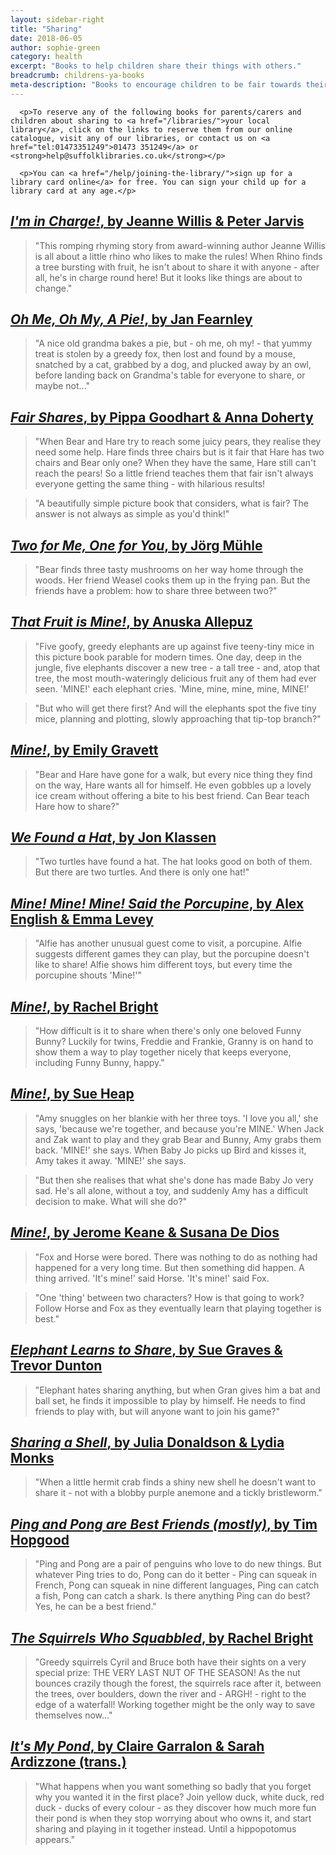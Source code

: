 ```yaml
---
layout: sidebar-right
title: "Sharing"
date: 2018-06-05
author: sophie-green
category: health
excerpt: "Books to help children share their things with others."
breadcrumb: childrens-ya-books
meta-description: "Books to encourage children to be fair towards their siblings and friends, including titles on sharing and taking turns."
---
```


<div class="{% include /c/generic-panel.html %}">

      <p>To reserve any of the following books for parents/carers and children about sharing to <a href="/libraries/">your local library</a>, click on the links to reserve them from our online catalogue, visit any of our libraries, or contact us on <a href="tel:01473351249">01473 351249</a> or <strong>help@suffolklibraries.co.uk</strong></p>

      <p>You can <a href="/help/joining-the-library/">sign up for a library card online</a> for free. You can sign your child up for a library card at any age.</p>

</div>

## [<cite>I'm in Charge!</cite>, by Jeanne Willis & Peter Jarvis](https://suffolk.spydus.co.uk/cgi-bin/spydus.exe/ENQ/OPAC/BIBENQ?BRN=2089607)

> "This romping rhyming story from award-winning author Jeanne Willis is all about a little rhino who likes to make the rules! When Rhino finds a tree bursting with fruit, he isn't about to share it with anyone - after all, he's in charge round here! But it looks like things are about to change."

## [<cite>Oh Me, Oh My, A Pie!</cite>, by Jan Fearnley](https://suffolk.spydus.co.uk/cgi-bin/spydus.exe/ENQ/OPAC/BIBENQ?BRN=2361701)

> "A nice old grandma bakes a pie, but - oh me, oh my! - that yummy treat is stolen by a greedy fox, then lost and found by a mouse, snatched by a cat, grabbed by a dog, and plucked away by an owl, before landing back on Grandma's table for everyone to share, or maybe not..."

## [<cite>Fair Shares</cite>, by Pippa Goodhart & Anna Doherty](https://suffolk.spydus.co.uk/cgi-bin/spydus.exe/ENQ/OPAC/BIBENQ?BRN=2613125)

> "When Bear and Hare try to reach some juicy pears, they realise they need some help. Hare finds three chairs but is it fair that Hare has two chairs and Bear only one? When they have the same, Hare still can't reach the pears! So a little friend teaches them that fair isn't always everyone getting the same thing - with hilarious results!

> "A beautifully simple picture book that considers, what is fair? The answer is not always as simple as you'd think!"

## [<cite>Two for Me, One for You</cite>, by Jörg Mühle](https://suffolk.spydus.co.uk/cgi-bin/spydus.exe/ENQ/OPAC/BIBENQ?BRN=2610279)

> "Bear finds three tasty mushrooms on her way home through the woods. Her friend Weasel cooks them up in the frying pan. But the friends have a problem: how to share three between two?"

## [<cite>That Fruit is Mine!</cite>, by Anuska Allepuz](https://suffolk.spydus.co.uk/cgi-bin/spydus.exe/ENQ/OPAC/BIBENQ?BRN=2352739)

> "Five goofy, greedy elephants are up against five teeny-tiny mice in this picture book parable for modern times. One day, deep in the jungle, five elephants discover a new tree - a tall tree - and, atop that tree, the most mouth-wateringly delicious fruit any of them had ever seen. 'MINE!' each elephant cries. 'Mine, mine, mine, mine, MINE!'

> "But who will get there first? And will the elephants spot the five tiny mice, planning and plotting, slowly approaching that tip-top branch?"

## [<cite>Mine!</cite>, by Emily Gravett](https://suffolk.spydus.co.uk/cgi-bin/spydus.exe/ENQ/OPAC/BIBENQ?BRN=1880786)

> "Bear and Hare have gone for a walk, but every nice thing they find on the way, Hare wants all for himself. He even gobbles up a lovely ice cream without offering a bite to his best friend. Can Bear teach Hare how to share?"

## [<cite>We Found a Hat</cite>, by Jon Klassen](https://suffolk.spydus.co.uk/cgi-bin/spydus.exe/ENQ/OPAC/BIBENQ?BRN=2197320)

> "Two turtles have found a hat. The hat looks good on both of them. But there are two turtles. And there is only one hat!"

## [<cite>Mine! Mine! Mine! Said the Porcupine</cite>, by Alex English & Emma Levey](https://suffolk.spydus.co.uk/cgi-bin/spydus.exe/ENQ/OPAC/BIBENQ?BRN=2103199)

> "Alfie has another unusual guest come to visit, a porcupine. Alfie suggests different games they can play, but the porcupine doesn't like to share! Alfie shows him different toys, but every time the porcupine shouts 'Mine!'"

## [<cite>Mine!</cite>, by Rachel Bright](https://suffolk.spydus.co.uk/cgi-bin/spydus.exe/ENQ/OPAC/BIBENQ?BRN=64563)

> "How difficult is it to share when there's only one beloved Funny Bunny? Luckily for twins, Freddie and Frankie, Granny is on hand to show them a way to play together nicely that keeps everyone, including Funny Bunny, happy."

## [<cite>Mine!</cite>, by Sue Heap](https://suffolk.spydus.co.uk/cgi-bin/spydus.exe/ENQ/OPAC/BIBENQ?BRN=1853139)

> "Amy snuggles on her blankie with her three toys. 'I love you all,' she says, 'because we're together, and because you're MINE.' When Jack and Zak want to play and they grab Bear and Bunny, Amy grabs them back. 'MINE!' she says. When Baby Jo picks up Bird and kisses it, Amy takes it away. 'MINE!' she says.

> "But then she realises that what she's done has made Baby Jo very sad. He's all alone, without a toy, and suddenly Amy has a difficult decision to make. What will she do?"

## [<cite>Mine!</cite>, by Jerome Keane & Susana De Dios](https://suffolk.spydus.co.uk/cgi-bin/spydus.exe/ENQ/OPAC/BIBENQ?BRN=1716865)

> "Fox and Horse were bored. There was nothing to do as nothing had happened for a very long time. But then something did happen. A thing arrived. 'It's mine!' said Horse. 'It's mine!' said Fox.

> "One 'thing' between two characters? How is that going to work? Follow Horse and Fox as they eventually learn that playing together is best."

## [<cite>Elephant Learns to Share</cite>, by Sue Graves & Trevor Dunton](https://suffolk.spydus.co.uk/cgi-bin/spydus.exe/ENQ/OPAC/BIBENQ?BRN=2034724)

> "Elephant hates sharing anything, but when Gran gives him a bat and ball set, he finds it impossible to play by himself. He needs to find friends to play with, but will anyone want to join his game?"

## [<cite>Sharing a Shell</cite>, by Julia Donaldson & Lydia Monks](https://suffolk.spydus.co.uk/cgi-bin/spydus.exe/ENQ/OPAC/BIBENQ?BRN=1753539)

> "When a little hermit crab finds a shiny new shell he doesn't want to share it - not with a blobby purple anemone and a tickly bristleworm."

## [<cite>Ping and Pong are Best Friends (mostly)</cite>, by Tim Hopgood](https://suffolk.spydus.co.uk/cgi-bin/spydus.exe/ENQ/OPAC/BIBENQ?BRN=1323033)

> "Ping and Pong are a pair of penguins who love to do new things. But whatever Ping tries to do, Pong can do it better - Ping can squeak in French, Pong can squeak in nine different languages, Ping can catch a fish, Pong can catch a shark. Is there anything Ping can do best? Yes, he can be a best friend."

## [<cite>The Squirrels Who Squabbled</cite>, by Rachel Bright](https://suffolk.spydus.co.uk/cgi-bin/spydus.exe/ENQ/OPAC/BIBENQ?BRN=2315403)

> "Greedy squirrels Cyril and Bruce both have their sights on a very special prize: THE VERY LAST NUT OF THE SEASON! As the nut bounces crazily though the forest, the squirrels race after it, between the trees, over boulders, down the river and - ARGH! - right to the edge of a waterfall! Working together might be the only way to save themselves now..."

## [<cite>It's My Pond</cite>, by Claire Garralon & Sarah Ardizzone (trans.)](https://suffolk.spydus.co.uk/cgi-bin/spydus.exe/ENQ/OPAC/BIBENQ?BRN=2177156)

> "What happens when you want something so badly that you forget why you wanted it in the first place? Join yellow duck, white duck, red duck - ducks of every colour - as they discover how much more fun their pond is when they stop worrying about who owns it, and start sharing and playing in it together instead. Until a hippopotomus appears."
